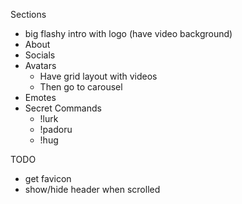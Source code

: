 Sections
* big flashy intro with logo (have video background)
* About
* Socials
* Avatars
  * Have grid layout with videos
  * Then go to carousel 
* Emotes
* Secret Commands
  * !lurk
  * !padoru
  * !hug

TODO
* get favicon
* show/hide header when scrolled